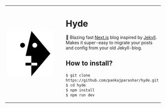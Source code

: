 <table>
  <tr>
    <td width="200"><img src="/logo.png" width="150" height="150"></td>
    <td>
      
# Hyde
📝 Blazing fast [Next.js](https://nextjs.org/) blog inspired by [Jekyll](https://jekyllrb.com/). Makes it super-easy to migrate your posts and config from your old Jekyll-blog.

## How to install?
```
$ git clone https://github.com/pankajparashar/hyde.git
$ cd hyde
$ npm install
$ npm run dev
```
    
    
  </td>
  </tr>
<table>
